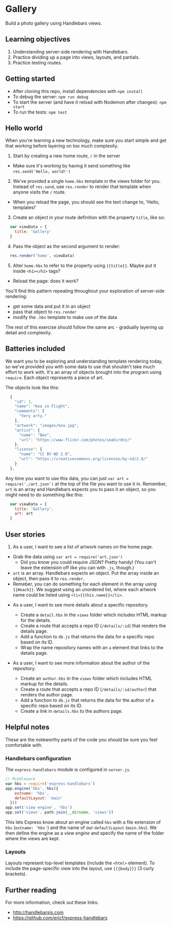 # Gallery

Build a photo gallery using Handlebars views.


## Learning objectives

1. Understanding server-side rendering with Handlebars.
2. Practice dividing up a page into views, layouts, and partials.
3. Practice testing routes.


## Getting started

* After cloning this repo, install dependencies with `npm install`
* To debug the server: `npm run debug`
* To start the server (and have it reload with Nodemon after changes): `npm start`
* To run the tests: `npm test`


## Hello world

When you're learning a new technology, make sure you start simple and get that working before layering on too much complexity.

1. Start by creating a new home route, `/` in the server
  - Make sure it's working by having it send something like `res.send('Hello, world!')`

2. We've provided a single `home.hbs` template in the views folder for you. Instead of `res.send`, use `res.render` to render that template when anyone visits the `/` route.
  - When you reload the page, you should see the text change to, 'Hello, templates!'

3. Create an object in your route definition with the property `title`, like so:

  ```js
    var viewData = {
      title: 'Gallery'
    }
  ```

4. Pass the object as the second argument to render:

  ```js
    res.render('home', viewData)
  ```

5. Alter `home.hbs` to refer to the property using `{{title}}`. Maybe put it inside `<h1></h1>` tags?
  - Reload the page: does it work?

You'll find this pattern repeating throughout your exploration of server-side rendering:

 - get some data and put it in an object
 - pass that object to `res.render`
 - modify the `.hbs` template to make use of the data
 
The rest of this exercise should follow the same arc - gradually layering up detail and complexity.


## Batteries included

We want you to be exploring and understanding template rendering today, so we've provided you with some data to use that shouldn't take much effort to work with. It's an array of objects brought into the program using `require`. Each object represents a piece of art.

The objects look like this:

```js
  {
    "id": 1,
    "name": "Kea in Flight",
    "comments": [
      "Very arty."
    ],
    "artwork": "images/kea.jpg",
    "artist": {
      "name": "Ben",
      "url": "https://www.flickr.com/photos/seabirdnz/"
    },
    "license": {
      "name": "CC BY-ND 2.0",
      "url": "https://creativecommons.org/licenses/by-nd/2.0/"
    }
  },
```

Any time you want to use this data, you can just `var art = require('./art.json')` at the top of the file you want to use it in. Remember, `art` is an array and Handlebars expects you to pass it an object, so you might need to do something like this:

```js
  var viewData = {
    title: 'Gallery',
    art: art
  }

```


## User stories

1. As a user, I want to see a list of artwork names on the home page.
  - Grab the data using `var art = require('art.json')`
    - Did you know you could require JSON? Pretty handy! (You can't leave the extension off like you can with `.js`, though.)
  - `art` is an array. Handlebars expects an object. Put the array inside an object, then pass it to `res.render`.
  - Remeber, you can do something for each element in the array using `{{#each}}`. We suggest using an unordered list, where each artwork name could be listed using `<li>{{this.name}}</li>`.

* As a user, I want to see more details about a specific repository.
  - Create a `detail.hbs` in the `views` folder which includes HTML markup for the details.
  - Create a route that accepts a repo ID (`/details/:id`) that renders the details page.
  - Add a function to `db.js` that returns the data for a specific repo based on its ID.
  - Wrap the name repository names with an `a` element that links to the details page.

* As a user, I want to see more information about the author of the repository.
  - Create an `author.hbs` in the `views` folder which includes HTML markup for the details.
  - Create a route that accepts a repo ID (`/details/:id/author`) that renders the author page.
  - Add a function to `db.js` that returns the data for the author of a specific repo based on its ID.
  - Create a link in `details.hbs` to the authors page.


## Helpful notes

These are the noteworthy parts of the code you should be sure you feel comfortable with.

### Handlebars configuration

The `express-handlebars` module is configured in `server.js`.

```js
// Middleware
var hbs = require('express-handlebars')
app.engine('hbs', hbs({
    extname: 'hbs',
    defaultLayout: 'main'
  }))
app.set('view engine', 'hbs')
app.set('views', path.join(__dirname, 'views'))
```

This lets Express know about an engine called `hbs` with a file extension of `hbs` (`extname: 'hbs'`) and the name of our `defaultLayout` (`main.hbs`). We then define the engine as a _view engine_ and specify the name of the folder where the views are kept.


### Layouts

Layouts represent top-level templates (include the `<html>` element). To include the page-specific view into the layout, use `{{{body}}}` (3 curly brackets).


## Further reading

For more information, check out these links:

* http://handlebarsjs.com
* https://github.com/ericf/express-handlebars
